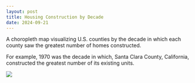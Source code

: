 ```yaml
---
layout: post
title: Housing Construction by Decade
date: 2024-09-21
---
```

A choropleth map visualizing U.S. counties by the decade in which each county saw the greatest number of homes constructed. 

For example, 1970 was the decade in which, Santa Clara County, California, constructed the greatest number of its existing units.

<img src="{{ site.baseurl }}/assets/images/units-built-by-decade.jpg">